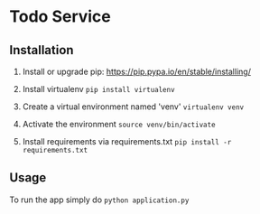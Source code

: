 # Todo Service

## Installation

1. Install or upgrade pip: https://pip.pypa.io/en/stable/installing/

2. Install virtualenv
`pip install virtualenv`

3. Create a virtual environment named 'venv'
`virtualenv venv`

4. Activate the environment
`source venv/bin/activate`

5. Install requirements via requirements.txt
`pip install -r requirements.txt`


## Usage

To run the app simply do
`python application.py`
